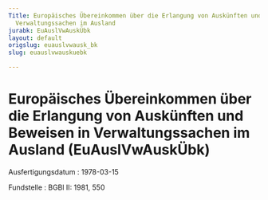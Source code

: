 ```yaml
---
Title: Europäisches Übereinkommen über die Erlangung von Auskünften und Beweisen in
  Verwaltungssachen im Ausland
jurabk: EuAuslVwAuskÜbk
layout: default
origslug: euauslvwausk_bk
slug: euauslvwauskuebk

---
```


# Europäisches Übereinkommen über die Erlangung von Auskünften und Beweisen in Verwaltungssachen im Ausland (EuAuslVwAuskÜbk)

Ausfertigungsdatum
:   1978-03-15

Fundstelle
:   BGBl II: 1981, 550

